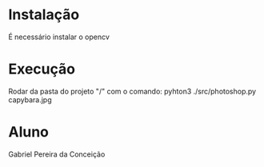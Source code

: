# Instalação
É necessário instalar o opencv

# Execução
Rodar da pasta do projeto "/" com o comando:
pyhton3 ./src/photoshop.py capybara.jpg

# Aluno
Gabriel Pereira da Conceição
